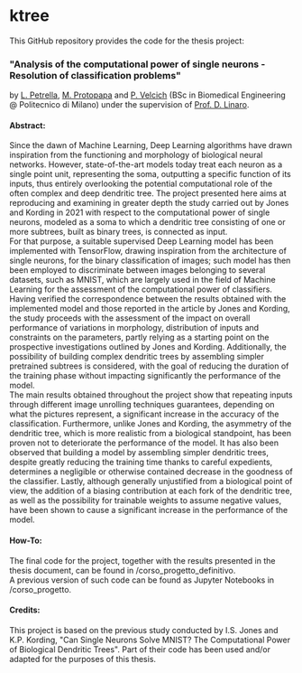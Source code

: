 # ktree

This GitHub repository provides the code for the thesis project:

### "Analysis of the computational power of single neurons - Resolution of classification problems"

by [L. Petrella](mailto:lorenzo.petrella@mail.polimi.it), [M. Protopapa](mailto:margherita.protopapa@mail.polimi.it)
and [P. Velcich](mailto:pietro.velcich@mail.polimi.it) (BSc in Biomedical Engineering @ Politecnico di Milano) under the
supervision of [Prof. D. Linaro](mailto:daniele.linaro@polimi.it).

#### Abstract:

Since the dawn of Machine Learning, Deep Learning algorithms have drawn inspiration from the functioning and morphology
of biological neural networks. However, state-of-the-art models today treat each neuron as a single point unit,
representing the soma, outputting a specific function of its inputs, thus entirely overlooking the potential
computational role of the often complex and deep dendritic tree. The project presented here aims at reproducing and
examining in greater depth the study carried out by Jones and Kording in 2021 with respect to the computational power of
single neurons, modeled as a soma to which a dendritic tree consisting of one or more subtrees, built as binary trees,
is connected as input.<br>
For that purpose, a suitable supervised Deep Learning model has been implemented with TensorFlow, drawing inspiration
from the architecture of single neurons, for the binary classification of images; such model has then been employed to
discriminate between images belonging to several datasets, such as MNIST, which are largely used in the field of Machine
Learning for the assessment of the computational power of classifiers.<br>
Having verified the correspondence between the results obtained with the implemented model and those reported in the
article by Jones and Kording, the study proceeds with the assessment of the impact on overall performance of variations
in morphology, distribution of inputs and constraints on the parameters, partly relying as a starting point on the
prospective investigations outlined by Jones and Kording. Additionally, the possibility of building complex dendritic
trees by assembling simpler pretrained subtrees is considered, with the goal of reducing the duration of the training
phase without impacting significantly the performance of the model.<br>
The main results obtained throughout the project show that repeating inputs through different image unrolling techniques
guarantees, depending on what the pictures represent, a significant increase in the accuracy of the classification.
Furthermore, unlike Jones and Kording, the asymmetry of the dendritic tree, which is more realistic from a biological
standpoint, has been proven not to deteriorate the performance of the model. It has also been observed that building a
model by assembling simpler dendritic trees, despite greatly reducing the training time thanks to careful expedients,
determines a negligible or otherwise contained decrease in the goodness of the classifier. Lastly, although generally
unjustified from a biological point of view, the addition of a biasing contribution at each fork of the dendritic tree,
as well as the possibility for trainable weights to assume negative values, have been shown to cause a significant
increase in the performance of the model.

#### How-To:

The final code for the project, together with the results presented in the thesis document, can be found in
/corso_progetto_definitivo.<br>
A previous version of such code can be found as Jupyter Notebooks in /corso_progetto.

#### Credits:

This project is based on the previous study conducted by I.S. Jones and K.P. Kording, "Can Single Neurons Solve MNIST?
The Computational Power of Biological Dendritic Trees". Part of their code has been used and/or adapted for the purposes
of this thesis.
